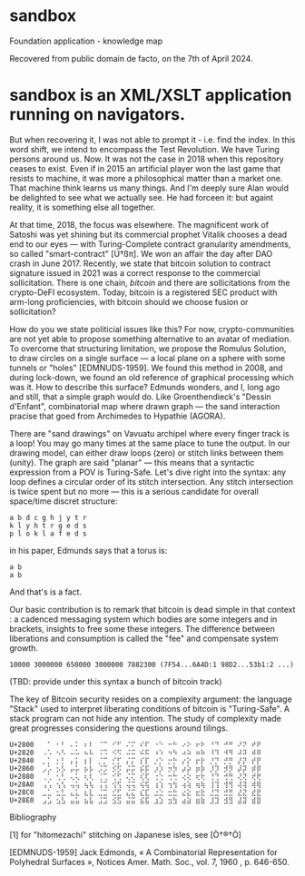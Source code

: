 # sandbox
Foundation application - knowledge map

Recovered from public domain de facto, on the 7th of April 2024.

# sandbox is an XML/XSLT application running on navigators.

But when recovering it, I was not able to prompt it - i.e. find the index. In this word shift, we intend to encompass the Test Revolution. We have Turing persons around us. Now. It was not the case in 2018 when this repository ceases to exist. Even if in 2015 an artificial player won the last game that resists to machine, it was more a philosophical matter than a market one. That machine think learns us many things. And I'm deeply sure Alan would be delighted to see what we actually see. He had forceen it: but againt reality, it is something else all together.

At that time, 2018, the focus was elsewhere. The magnificent work of Satoshi was yet shining but its commercial prophet Vitalik chooses a dead end to our eyes — with Turing-Complete contract granularity amendments, so called "smart-contract" [Ú†ßπ]. We won an affair the day after DAO crash in June 2017. Recently, we state that bitcoin solution to contract signature issued in 2021 was a correct response to the commercial sollicitation. There is one chain, *bitcoin* and there are sollicitations from the crypto-DeFI ecosystem. Today, bitcoin is a registered SEC product with arm-long proficiencies, with bitcoin should we choose fusion or sollicitation?

How do you we state politicial issues like this? For now, crypto-communities are not yet able to propose something alternative to an avatar of mediation. To overcome that structuring limitation, we propose the Romulus Solution, to draw circles on a single surface — a local plane on a sphere with some tunnels or "holes" [EDMNUDS-1959]. We found this method in 2008, and during lock-down, we found an old reference of graphical processing which was it. How to describe this surface? Edmunds wonders, and I, long ago and still, that a simple graph would do. Like Groenthendieck's "Dessin d'Enfant", combinatorial map where drawn graph — the sand interaction pracise that goed from Archimedes to Hypathie (AGORA).

There are "sand drawings" on Vavuatu archipel where every finger track is a loop! You may go many times at the same place to tune the output. In our drawing model, can either draw loops (zero) or stitch links between them (unity). The graph are said "planar" — this means that a syntactic expression from a POV is Turing-Safe. Let's dive right into the syntax: any loop defines a circular order of its stitch intersection. Any stitch intersection is twice spent but no more — this is a serious candidate for overall space/time discret structure:
```
a b d c g h j y t r
k l y h t r g e d s 
p l o k l a f e d s
```
in his paper, Edmunds says that a torus is:
```
a b
a b
```
And that's is a fact.

Our basic contribution is to remark that bitcoin is dead simple in that context : a cadenced messaging system which bodies are some integers and in brackets, insights to free some these integers. The difference between liberations and consumption is called the "fee" and compensate system growth.
```
10000 3000000 650000 3000000 7882300 (7F54...6A4D:1 98D2...53b1:2 ...)
```
(TBD: provide under this syntax a bunch of bitcoin track)

The key of Bitcoin security resides on a complexity argument: the language "Stack" used to interpret liberating conditions of bitcoin is "Turing-Safe". A stack program can not hide any intention. The study of complexity made great progresses considering the questions around tilings. 

```
U+2800	⠀⠁ ⠂⠃ ⠄⠅ ⠆⠇ ⠈⠉ ⠊⠋ ⠌⠍ ⠎⠏ ⠐⠑ ⠒⠓ ⠔⠕ ⠖⠗ ⠘⠙ ⠚⠛ ⠜⠝ ⠞⠟
U+2820	⠠⠡ ⠢⠣ ⠤⠥ ⠦⠧ ⠨⠩ ⠪⠫ ⠬⠭ ⠮⠯ ⠰⠱ ⠲⠳ ⠴⠵ ⠶⠷ ⠸⠹ ⠺⠻ ⠼⠽ ⠾⠿
U+2840	⡀⡁ ⡂⡃ ⡄⡅ ⡆⡇ ⡈⡉ ⡊⡋ ⡌⡍ ⡎⡏ ⡐⡑ ⡒⡓ ⡔⡕ ⡖⡗ ⡘⡙ ⡚⡛ ⡜⡝ ⡞⡟
U+2860	⡠⡡ ⡢⡣ ⡤⡥ ⡦⡧ ⡨⡩ ⡪⡫ ⡬⡭ ⡮⡯ ⡰⡱ ⡲⡳ ⡴⡵ ⡶⡷ ⡸⡹ ⡺⡻ ⡼⡽ ⡾⡿
U+2880	⢀⢁ ⢂⢃ ⢄⢅ ⢆⢇ ⢈⢉ ⢊⢋ ⢌⢍ ⢎⢏ ⢐⢑ ⢒⢓ ⢔⢕ ⢖⢗ ⢘⢙ ⢚⢛ ⢜⢝ ⢞⢟
U+28A0	⢠⢡ ⢢⢣ ⢤⢥ ⢦⢧ ⢨⢩ ⢪⢫ ⢬⢭ ⢮⢯ ⢰⢱ ⢲⢳ ⢴⢵ ⢶⢷ ⢸⢹ ⢺⢻ ⢼⢽ ⢾⢿
U+28C0	⣀⣁ ⣂⣃ ⣄⣅ ⣆⣇ ⣈⣉ ⣊⣋ ⣌⣍ ⣎⣏ ⣐⣑ ⣒⣓ ⣔⣕ ⣖⣗ ⣘⣙ ⣚⣛ ⣜⣝ ⣞⣟
U+28E0  ⣠⣡ ⣢⣣ ⣤⣥ ⣦⣧ ⣨⣩ ⣪⣫ ⣬⣭ ⣮⣯ ⣰⣱ ⣲⣳ ⣴⣵ ⣶⣷ ⣸⣹ ⣺⣻ ⣼⣽ ⣾⣿
```

Bibliography

[1] for "hitomezachi" stitching on Japanese isles, see [Ò†®†Ò]

[EDMNUDS-1959] Jack Edmonds, « A Combinatorial Representation for Polyhedral Surfaces », Notices Amer. Math. Soc., vol. 7,‎ 1960 , p. 646-650.
